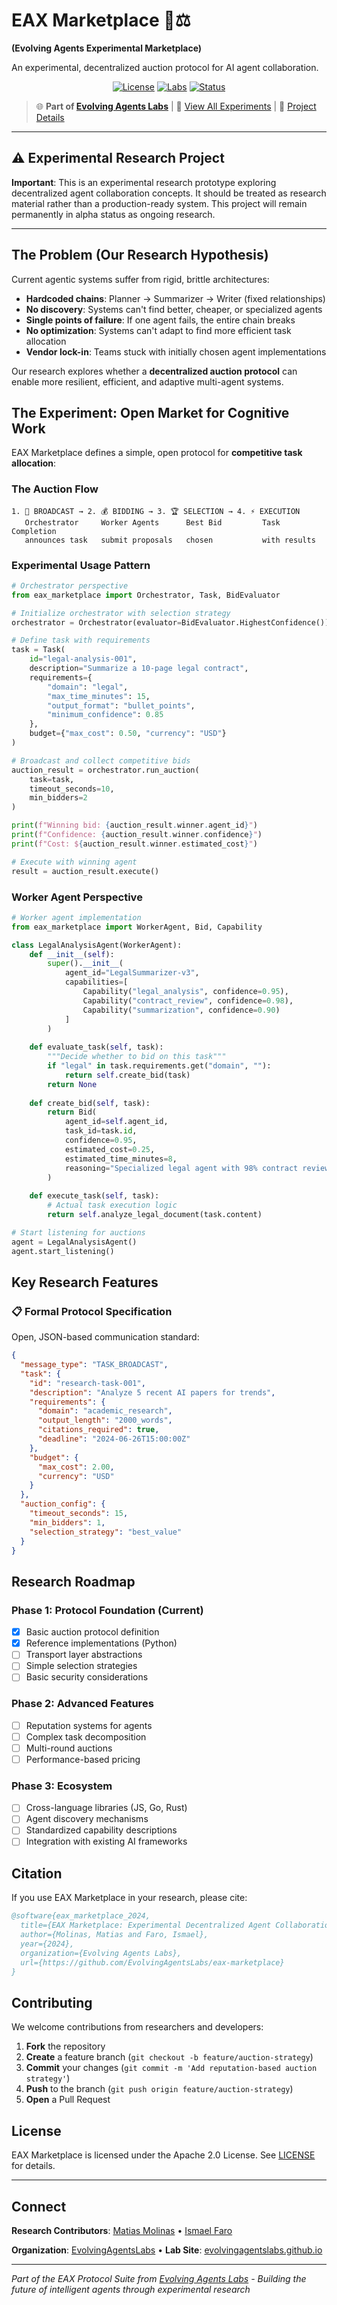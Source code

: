 # EAX Marketplace 🤖⚖️

**(Evolving Agents Experimental Marketplace)**

An experimental, decentralized auction protocol for AI agent collaboration.

<p align="center">
  <a href="https://github.com/EvolvingAgentsLabs/eax-marketplace/blob/main/LICENSE"><img src="https://img.shields.io/badge/license-Apache--2.0-blue.svg" alt="License"></a>
  <a href="https://evolvingagentslabs.github.io/"><img src="https://img.shields.io/badge/labs-EvolvingAgentsLabs-brightgreen" alt="Labs"></a>
  <a href="#"><img src="https://img.shields.io/badge/status-alpha_experiment-orange.svg" alt="Status"></a>
</p>

> 🌐 **Part of [Evolving Agents Labs](https://evolvingagentslabs.github.io)** | 🔬 [View All Experiments](https://evolvingagentslabs.github.io#experiments) | 📖 [Project Details](https://evolvingagentslabs.github.io/experiments/eax-marketplace.html)

---

## ⚠️ Experimental Research Project

**Important**: This is an experimental research prototype exploring decentralized agent collaboration concepts. It should be treated as research material rather than a production-ready system. This project will remain permanently in alpha status as ongoing research.

---

## The Problem (Our Research Hypothesis)

Current agentic systems suffer from rigid, brittle architectures:
- **Hardcoded chains**: Planner → Summarizer → Writer (fixed relationships)
- **No discovery**: Systems can't find better, cheaper, or specialized agents
- **Single points of failure**: If one agent fails, the entire chain breaks
- **No optimization**: Systems can't adapt to find more efficient task allocation
- **Vendor lock-in**: Teams stuck with initially chosen agent implementations

Our research explores whether a **decentralized auction protocol** can enable more resilient, efficient, and adaptive multi-agent systems.

## The Experiment: Open Market for Cognitive Work

EAX Marketplace defines a simple, open protocol for **competitive task allocation**:

### The Auction Flow

```
1. 📢 BROADCAST → 2. 💰 BIDDING → 3. 🏆 SELECTION → 4. ⚡ EXECUTION
   Orchestrator     Worker Agents      Best Bid         Task Completion
   announces task   submit proposals   chosen           with results
```

### Experimental Usage Pattern

```python
# Orchestrator perspective
from eax_marketplace import Orchestrator, Task, BidEvaluator

# Initialize orchestrator with selection strategy
orchestrator = Orchestrator(evaluator=BidEvaluator.HighestConfidence())

# Define task with requirements
task = Task(
    id="legal-analysis-001",
    description="Summarize a 10-page legal contract",
    requirements={
        "domain": "legal",
        "max_time_minutes": 15,
        "output_format": "bullet_points",
        "minimum_confidence": 0.85
    },
    budget={"max_cost": 0.50, "currency": "USD"}
)

# Broadcast and collect competitive bids
auction_result = orchestrator.run_auction(
    task=task,
    timeout_seconds=10,
    min_bidders=2
)

print(f"Winning bid: {auction_result.winner.agent_id}")
print(f"Confidence: {auction_result.winner.confidence}")
print(f"Cost: ${auction_result.winner.estimated_cost}")

# Execute with winning agent
result = auction_result.execute()
```

### Worker Agent Perspective

```python
# Worker agent implementation
from eax_marketplace import WorkerAgent, Bid, Capability

class LegalAnalysisAgent(WorkerAgent):
    def __init__(self):
        super().__init__(
            agent_id="LegalSummarizer-v3",
            capabilities=[
                Capability("legal_analysis", confidence=0.95),
                Capability("contract_review", confidence=0.98),
                Capability("summarization", confidence=0.90)
            ]
        )
    
    def evaluate_task(self, task):
        """Decide whether to bid on this task"""
        if "legal" in task.requirements.get("domain", ""):
            return self.create_bid(task)
        return None
    
    def create_bid(self, task):
        return Bid(
            agent_id=self.agent_id,
            task_id=task.id,
            confidence=0.95,
            estimated_cost=0.25,
            estimated_time_minutes=8,
            reasoning="Specialized legal agent with 98% contract review confidence"
        )
    
    def execute_task(self, task):
        # Actual task execution logic
        return self.analyze_legal_document(task.content)

# Start listening for auctions
agent = LegalAnalysisAgent()
agent.start_listening()
```

## Key Research Features

### 📋 Formal Protocol Specification
Open, JSON-based communication standard:

```json
{
  "message_type": "TASK_BROADCAST",
  "task": {
    "id": "research-task-001",
    "description": "Analyze 5 recent AI papers for trends",
    "requirements": {
      "domain": "academic_research",
      "output_length": "2000_words",
      "citations_required": true,
      "deadline": "2024-06-26T15:00:00Z"
    },
    "budget": {
      "max_cost": 2.00,
      "currency": "USD"
    }
  },
  "auction_config": {
    "timeout_seconds": 15,
    "min_bidders": 1,
    "selection_strategy": "best_value"
  }
}
```

## Research Roadmap

### Phase 1: Protocol Foundation (Current)
- [x] Basic auction protocol definition
- [x] Reference implementations (Python)
- [ ] Transport layer abstractions
- [ ] Simple selection strategies
- [ ] Basic security considerations

### Phase 2: Advanced Features
- [ ] Reputation systems for agents
- [ ] Complex task decomposition
- [ ] Multi-round auctions
- [ ] Performance-based pricing

### Phase 3: Ecosystem
- [ ] Cross-language libraries (JS, Go, Rust)
- [ ] Agent discovery mechanisms
- [ ] Standardized capability descriptions
- [ ] Integration with existing AI frameworks

## Citation

If you use EAX Marketplace in your research, please cite:

```bibtex
@software{eax_marketplace_2024,
  title={EAX Marketplace: Experimental Decentralized Agent Collaboration Protocol},
  author={Molinas, Matias and Faro, Ismael},
  year={2024},
  organization={Evolving Agents Labs},
  url={https://github.com/EvolvingAgentsLabs/eax-marketplace}
}
```

## Contributing

We welcome contributions from researchers and developers:

1. **Fork** the repository
2. **Create** a feature branch (`git checkout -b feature/auction-strategy`)
3. **Commit** your changes (`git commit -m 'Add reputation-based auction strategy'`)
4. **Push** to the branch (`git push origin feature/auction-strategy`)
5. **Open** a Pull Request

## License

EAX Marketplace is licensed under the Apache 2.0 License. See [LICENSE](LICENSE) for details.

---

## Connect

**Research Contributors**: [Matias Molinas](https://github.com/matiasmolinas) • [Ismael Faro](https://github.com/ismaelfaro)

**Organization**: [EvolvingAgentsLabs](https://github.com/EvolvingAgentsLabs) • **Lab Site**: [evolvingagentslabs.github.io](https://evolvingagentslabs.github.io)

---

*Part of the EAX Protocol Suite from [Evolving Agents Labs](https://evolvingagentslabs.github.io) - Building the future of intelligent agents through experimental research*